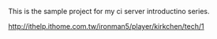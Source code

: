 This is the sample project for my ci server introductino series.

http://ithelp.ithome.com.tw/ironman5/player/kirkchen/tech/1